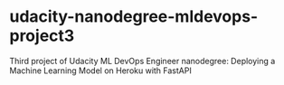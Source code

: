 # udacity-nanodegree-mldevops-project3
Third project of Udacity ML DevOps Engineer nanodegree: Deploying a Machine Learning Model on Heroku with FastAPI
